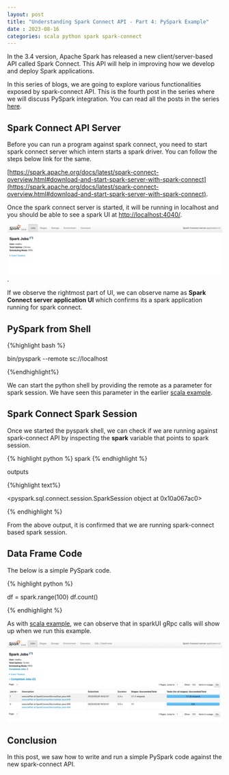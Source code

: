 ```yaml
---
layout: post
title: "Understanding Spark Connect API - Part 4: PySpark Example"
date : 2023-08-16
categories: scala python spark spark-connect
---
```


In the 3.4 version, Apache Spark has released a new client/server-based API called Spark Connect. This API will help in improving how we develop and deploy Spark applications.

In this series of blogs, we are going to explore various functionalities exposed by spark-connect API. This is the fourth post in the series where we will discuss PySpark integration. You can read all the posts in the series [here](/categories/spark-connect).

## Spark Connect API Server

Before you can run a program against spark connect, you need to start spark connect server which intern starts a spark driver. You can follow the steps below link for the same.

[https://spark.apache.org/docs/latest/spark-connect-overview.html#download-and-start-spark-server-with-spark-connect](https://spark.apache.org/docs/latest/spark-connect-overview.html#download-and-start-spark-server-with-spark-connect).

Once the spark connect server is started, it will be running in localhost and you should be able to see a spark UI at [http://localhost:4040/](http://localhost:4040/).

![Spark UI running Spark Connect](/images/spark_connect/spark_connect_spark_ui.png).

If we observe the rightmost part of UI, we can observe name as **Spark Connect server application UI** which confirms its a spark application running for spark connect.

## PySpark from Shell


{%highlight bash %}

bin/pyspark --remote sc://localhost

{%endhighlight%}

We can start the python shell by providing the remote as a parameter for spark session. We have seen this parameter in the earlier [scala example](/understanding-spark-connect-3#1-create-spark-session-using-spark-client-api).


## Spark Connect Spark Session

Once we started the pyspark shell, we can check if we are running against spark-connect API by inspecting the **spark** variable that points to spark session.

{% highlight python %}
spark
{% endhighlight %}

outputs

{%highlight text%}

<pyspark.sql.connect.session.SparkSession object at 0x10a067ac0>

{% endhighlight %}

From the above output, it is confirmed that we are running spark-connect based spark session.

## Data Frame Code

The below is a simple PySpark code.

{% highlight python %}

df = spark.range(100)
df.count()

{% endhighlight %}

As with [scala example](/understanding-spark-connect-3#3-executing-the-code), we can observe that in sparkUI gRpc calls will show up when we run this example.

![Spark UI after code execution](/images/spark_connect/spark_ui_after_helloworld.png)

## Conclusion

In this post, we saw how to write and run a simple PySpark code against the new spark-connect API.
